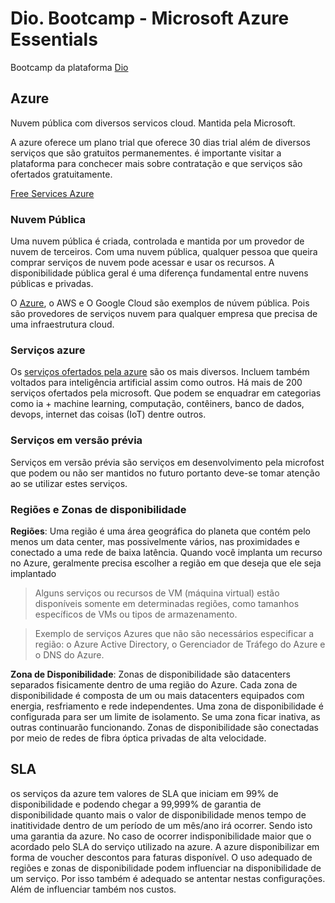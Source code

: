 
# Dio. Bootcamp - Microsoft Azure Essentials

Bootcamp da plataforma [Dio](https://www.dio.me/ "Dio")

## Azure

Nuvem pública com diversos servicos cloud. Mantida pela Microsoft. 

A azure oferece um plano trial que oferece 30 dias trial além de diversos serviços que são gratuitos permanementes. é importante visitar a plataforma para conchecer mais sobre contratação e que serviços são ofertados gratuitamente.

[Free Services Azure](https://azure.microsoft.com/pt-br/pricing/free-services "https://azure.microsoft.com/pt-br/pricing/free-services")

### Nuvem Pública
Uma nuvem pública é criada, controlada e mantida por um provedor de nuvem de terceiros. Com uma nuvem pública, qualquer pessoa que queira comprar serviços de nuvem pode acessar e usar os recursos. A disponibilidade pública geral é uma diferença fundamental entre nuvens públicas e privadas.

O [Azure](https://azure.microsoft.com/pt-br "azure"), o AWS e O Google Cloud são exemplos de núvem pública. Pois são provedores de serviços nuvem para qualquer empresa que precisa de uma infraestrutura cloud.

### Serviços azure
Os [serviços ofertados pela azure](https://azure.microsoft.com/pt-br/products/ "serviços azures") são os mais diversos. Incluem também voltados para inteligência artificial assim como outros. Há mais de 200 serviços ofertados pela microsoft. Que podem se enquadrar em categorias como ia + machine learning, computação, contêiners, banco de dados, devops, internet das coisas (IoT) dentre outros. 

### Serviços em versão prévia
Serviços em versão prévia são serviços em desenvolvimento pela microfost que podem ou não ser mantidos no futuro portanto deve-se tomar atenção ao se utilizar estes serviços.

### Regiões e Zonas de disponibilidade

**Regiões**: Uma região é uma área geográfica do planeta que contém pelo menos um data center, mas possivelmente vários, nas proximidades e conectado a uma rede de baixa latência. Quando você implanta um recurso no Azure, geralmente precisa escolher a região em que deseja que ele seja implantado

> Alguns serviços ou recursos de VM (máquina virtual) estão disponíveis somente em determinadas regiões, como tamanhos específicos de VMs ou tipos de armazenamento.

> Exemplo de serviços Azures que não são necessários especificar a região:  o Azure Active Directory, o Gerenciador de Tráfego do Azure e o DNS do Azure.

**Zona de Disponibilidade**:  Zonas de disponibilidade são datacenters separados fisicamente dentro de uma região do Azure. Cada zona de disponibilidade é composta de um ou mais datacenters equipados com energia, resfriamento e rede independentes. Uma zona de disponibilidade é configurada para ser um limite de isolamento. Se uma zona ficar inativa, as outras continuarão funcionando. Zonas de disponibilidade são conectadas por meio de redes de fibra óptica privadas de alta velocidade.

## SLA
os serviços da azure tem valores de SLA que iniciam em 99% de disponibilidade e podendo chegar a 99,999% de garantia de disponibilidade quanto mais o valor de disponibilidade menos tempo de inatitividade dentro de um período de um mês/ano irá ocorrer. Sendo isto uma garantia da azure. No caso de ocorrer indisponibilidade maior que o acordado pelo SLA do serviço utilizado na azure. A azure disponibilizar em forma de voucher descontos para faturas disponível.
O uso adequado de regiões e zonas de disponibilidade podem influenciar na disponibilidade de um serviço. Por isso também é adequado se antentar nestas configurações. Além de influenciar também nos custos. 



